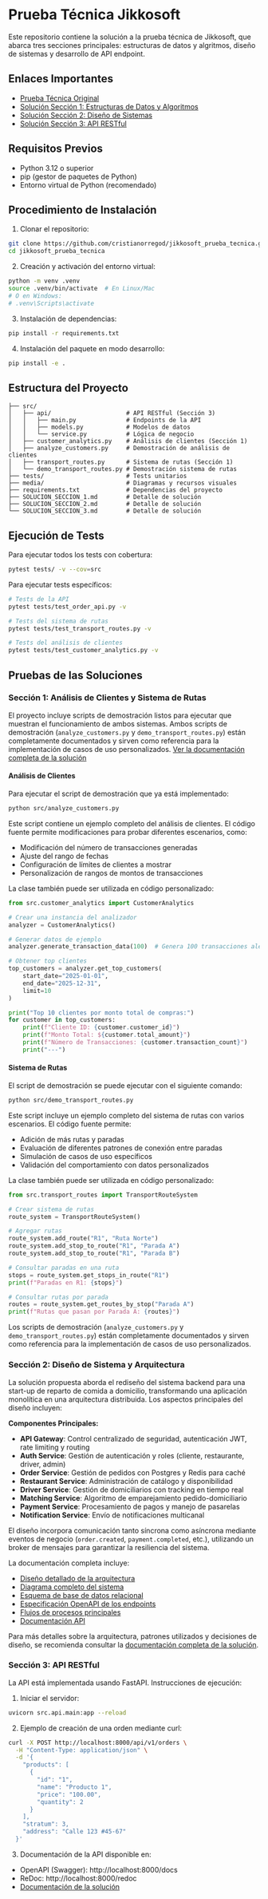 # Prueba Técnica Jikkosoft

Este repositorio contiene la solución a la prueba técnica de Jikkosoft, que abarca tres secciones principales:
estructuras de datos y algritmos, diseño de sistemas y desarrollo de API endpoint.


## Enlaces Importantes

- [Prueba Técnica Original](PRUEBA_TECNICA.md)
- [Solución Sección 1: Estructuras de Datos y Algoritmos](SOLUCION_SECCION_1.md)
- [Solución Sección 2: Diseño de Sistemas](SOLUCION_SECCION_2.md)
- [Solución Sección 3: API RESTful](SOLUCION_SECCION_3.md)

## Requisitos Previos

- Python 3.12 o superior
- pip (gestor de paquetes de Python)
- Entorno virtual de Python (recomendado)

## Procedimiento de Instalación

1. Clonar el repositorio:
```bash
git clone https://github.com/cristianorregod/jikkosoft_prueba_tecnica.git
cd jikkosoft_prueba_tecnica
```

2. Creación y activación del entorno virtual:
```bash
python -m venv .venv
source .venv/bin/activate  # En Linux/Mac
# O en Windows:
# .venv\Scripts\activate
```

3. Instalación de dependencias:
```bash
pip install -r requirements.txt
```

4. Instalación del paquete en modo desarrollo:
```bash
pip install -e .
```

## Estructura del Proyecto

```
├── src/
│   ├── api/                     # API RESTful (Sección 3)
│   │   ├── main.py              # Endpoints de la API
│   │   ├── models.py            # Modelos de datos
│   │   └── service.py           # Lógica de negocio
│   ├── customer_analytics.py    # Análisis de clientes (Sección 1)
│   ├── analyze_customers.py     # Demostración de análisis de clientes
│   ├── transport_routes.py      # Sistema de rutas (Sección 1)
│   └── demo_transport_routes.py # Demostración sistema de rutas
├── tests/                       # Tests unitarios
├── media/                       # Diagramas y recursos visuales
├── requirements.txt             # Dependencias del proyecto
├── SOLUCION_SECCION_1.md        # Detalle de solución
├── SOLUCION_SECCION_2.md        # Detalle de solución
└── SOLUCION_SECCION_3.md        # Detalle de solución
```

## Ejecución de Tests

Para ejecutar todos los tests con cobertura:

```bash
pytest tests/ -v --cov=src
```

Para ejecutar tests específicos:

```bash
# Tests de la API
pytest tests/test_order_api.py -v

# Tests del sistema de rutas
pytest tests/test_transport_routes.py -v

# Tests del análisis de clientes
pytest tests/test_customer_analytics.py -v
```

## Pruebas de las Soluciones

### Sección 1: Análisis de Clientes y Sistema de Rutas

El proyecto incluye scripts de demostración listos para ejecutar que muestran el funcionamiento de ambos sistemas. Ambos scripts de demostración (`analyze_customers.py` y `demo_transport_routes.py`) están completamente documentados y sirven como referencia para la implementación de casos de uso personalizados. [Ver la documentación completa de la solución](SOLUCION_SECCION_1.md)

#### Análisis de Clientes

Para ejecutar el script de demostración que ya está implementado:

```bash
python src/analyze_customers.py
```

Este script contiene un ejemplo completo del análisis de clientes. El código fuente permite modificaciones para probar diferentes escenarios, como:
- Modificación del número de transacciones generadas
- Ajuste del rango de fechas
- Configuración de límites de clientes a mostrar
- Personalización de rangos de montos de transacciones

La clase también puede ser utilizada en código personalizado:

```python
from src.customer_analytics import CustomerAnalytics

# Crear una instancia del analizador
analyzer = CustomerAnalytics()

# Generar datos de ejemplo
analyzer.generate_transaction_data(100)  # Genera 100 transacciones aleatorias

# Obtener top clientes
top_customers = analyzer.get_top_customers(
    start_date="2025-01-01",
    end_date="2025-12-31",
    limit=10
)

print("Top 10 clientes por monto total de compras:")
for customer in top_customers:
    print(f"Cliente ID: {customer.customer_id}")
    print(f"Monto Total: ${customer.total_amount}")
    print(f"Número de Transacciones: {customer.transaction_count}")
    print("---")
```

#### Sistema de Rutas

El script de demostración se puede ejecutar con el siguiente comando:

```bash
python src/demo_transport_routes.py
```

Este script incluye un ejemplo completo del sistema de rutas con varios escenarios. El código fuente permite:
- Adición de más rutas y paradas
- Evaluación de diferentes patrones de conexión entre paradas
- Simulación de casos de uso específicos
- Validación del comportamiento con datos personalizados

La clase también puede ser utilizada en código personalizado:

```python
from src.transport_routes import TransportRouteSystem

# Crear sistema de rutas
route_system = TransportRouteSystem()

# Agregar rutas
route_system.add_route("R1", "Ruta Norte")
route_system.add_stop_to_route("R1", "Parada A")
route_system.add_stop_to_route("R1", "Parada B")

# Consultar paradas en una ruta
stops = route_system.get_stops_in_route("R1")
print(f"Paradas en R1: {stops}")

# Consultar rutas por parada
routes = route_system.get_routes_by_stop("Parada A")
print(f"Rutas que pasan por Parada A: {routes}")
```

Los scripts de demostración (`analyze_customers.py` y `demo_transport_routes.py`) están completamente documentados y sirven como referencia para la implementación de casos de uso personalizados.

### Sección 2: Diseño de Sistema y Arquitectura

La solución propuesta aborda el rediseño del sistema backend para una start-up de reparto de comida a domicilio, transformando una aplicación monolítica en una arquitectura distribuida. Los aspectos principales del diseño incluyen:

**Componentes Principales:**
- **API Gateway**: Control centralizado de seguridad, autenticación JWT, rate limiting y routing
- **Auth Service**: Gestión de autenticación y roles (cliente, restaurante, driver, admin)
- **Order Service**: Gestión de pedidos con Postgres y Redis para caché
- **Restaurant Service**: Administración de catálogo y disponibilidad
- **Driver Service**: Gestión de domiciliarios con tracking en tiempo real
- **Matching Service**: Algoritmo de emparejamiento pedido-domiciliario
- **Payment Service**: Procesamiento de pagos y manejo de pasarelas
- **Notification Service**: Envío de notificaciones multicanal

El diseño incorpora comunicación tanto síncrona como asíncrona mediante eventos de negocio (`order.created`, `payment.completed`, etc.), utilizando un broker de mensajes para garantizar la resiliencia del sistema.

La documentación completa incluye:
- [Diseño detallado de la arquitectura](SOLUCION_SECCION_2.md)
- [Diagrama completo del sistema](/media/system_design_jijkkosoft.png)
- [Esquema de base de datos relacional](/media/base_database_schema.png)
- [Especificación OpenAPI de los endpoints](api_design.yaml)
- [Flujos de procesos principales](/media/create_order_flow.png)
- [Documentación API](https://app.swaggerhub.com/apis-docs/colraices/Jikkosoft_Delivery_API/1.0.0)

Para más detalles sobre la arquitectura, patrones utilizados y decisiones de diseño, se recomienda consultar la [documentación completa de la solución](SOLUCION_SECCION_2.md).

### Sección 3: API RESTful

La API está implementada usando FastAPI. Instrucciones de ejecución:

1. Iniciar el servidor:
```bash
uvicorn src.api.main:app --reload
```

2. Ejemplo de creación de una orden mediante curl:
```bash
curl -X POST http://localhost:8000/api/v1/orders \
  -H "Content-Type: application/json" \
  -d '{
    "products": [
      {
        "id": "1",
        "name": "Producto 1",
        "price": "100.00",
        "quantity": 2
      }
    ],
    "stratum": 3,
    "address": "Calle 123 #45-67"
  }'
```

3. Documentación de la API disponible en:
- OpenAPI (Swagger): http://localhost:8000/docs
- ReDoc: http://localhost:8000/redoc
- [Documentación de la solución](SOLUCION_SECCION_3.md)




